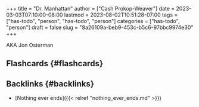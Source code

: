 +++
title = "Dr. Manhattan"
author = ["Cash Prokop-Weaver"]
date = 2023-03-03T07:10:00-08:00
lastmod = 2023-08-02T10:51:28-07:00
tags = ["has-todo", "person", "has-todo", "person"]
categories = ["has-todo", "person"]
draft = false
slug = "8a26109a-beb9-453c-b5c6-97bbc9974e30"
+++

AKA Jon Osterman


## Flashcards {#flashcards}


## Backlinks {#backlinks}

-   [Nothing ever ends]({{< relref "nothing_ever_ends.md" >}})
